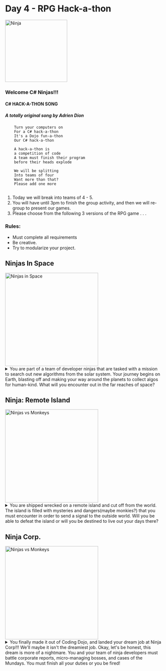 # Day 4 - RPG Hack-a-thon

<img src="https://mrcoderdojo.org/dojo/wp-content/uploads/2018/11/ninja.jpg" alt="Ninja" width="200px" />

### Welcome C# Ninjas!!!

#### C# HACK-A-THON SONG
##### A totally original song by Adrien Dion
```
    Turn your computers on
    For a C# hack-a-thon
    It's a Dojo fun-a-thon
    Our C# hack-a-thon

    A hack-a-thon is
    a competition of code
    A team must finish their program
    before their heads explode

    We will be splitting
    Into teams of four
    Want more than that?
    Please add one more


```

1. Today we will break into teams of 4 - 5.<br>
2. You will have until 3pm to finish the group activity, and then we will re-group to present our games.
3. Please choose from the following 3 versions of the RPG game . . . 


### Rules:
<ul>
    <li>Must complete all requirements</li>
    <li>Be creative.</li>
    <li>Try to modularize your project.</li>
</ul>


## Ninjas In Space
<img src="https://vectr.com/adion81/gDcNa2jhl.svg?width=680.46&height=223.55&select=gDcNa2jhlpage0" alt="Ninjas in Space" width="300px" >


<details>
    <summary>You are part of a team of developer ninjas that are tasked with a mission to search out new algorithms from the solar system.  Your journey begins on Earth, blasting off and making your way around the planets to collect algos for human-kind.  What will you encounter out in the far reaches of space?</summary>
    Requirements:
    <ul>
        <li>Must implement abstract classes and at least 1 interface</li>
        <li>Must impelement 3 different levels of Heros, and Enemies</li>
        <li>Create a text based narrative around the theme.</li>
        <li>Allow the player to make choices about the encounters</li>
    </ul>
    [Repo Link](https://github.com/adion81/cSharp-ninjasInSpace)

</details>


## Ninja: Remote Island
<img src="https://vectr.com/adion81/aheA3tiun.svg?width=680.46&height=223.55&select=aheA3tiunpage0" alt="Ninjas vs Monkeys" width="300px">

<details>
    <summary>You are shipped wrecked on a remote island and cut off from the world.  The island is filled with mysteries and dangers(maybe monkies?) that you must encounter in order to send a signal to the outside world.  Will you be able to defeat the island or will you be destined to live out your days there?</summary>
    Requirements:
    <ul>
        <li>Must implement abstract classes and at least 1 interface</li>
        <li>Must impelement 3 different child classes of Heros, and Enemies</li>
        <li>Create a text based narrative around the theme.</li>
        <li>Allow the player to make choices about the encounters</li>
    </ul>
    [Repo Link](https://github.com/adion81/cSharp-NinjaRemoteIsland)

</details>

## Ninja Corp.
<img src="https://vectr.com/adion81/ffuiRnLWA.svg?width=680.46&height=223.55&select=ffuiRnLWApage0" alt="Ninjas vs Monkeys" width="300px">

<details>
    <summary>You finally made it out of Coding Dojo, and landed your dream job at Ninja Corp!!!  We'll maybe it isn't the dreamiest job.  Okay, let's be honest, this dream is more of a nightmare.  You and your team of ninja developers must battle corporate reports, micro-managing bosses, and cases of the Mundays.  You must finish all your duties or you be fired!</summary>
    Requirements:
    <ul>
        <li>Must implement abstract classes and at least 1 interface</li>
        <li>Must impelement 3 different levels of Heros, and Enemies</li>
        <li>Create a text based narrative around the theme.</li>
        <li>Allow the player to make choices about the encounters</li>
    </ul>
    [Repo Link](https://github.com/adion81/cSharp-NinjaRemoteIsland)
</details>